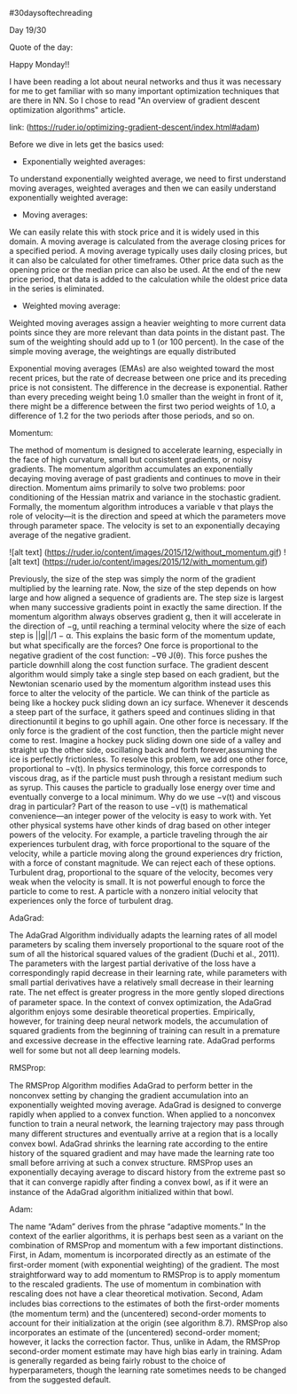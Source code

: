 #30daysoftechreading

Day 19/30

Quote of the day:

Happy Monday!!

I have been reading a lot about neural networks and thus it was necessary for me to get familiar with so many important optimization techniques that are there in NN. So I chose to read "An overview of gradient descent optimization algorithms" article.

link: (https://ruder.io/optimizing-gradient-descent/index.html#adam)


Before we dive in lets get the basics used:

- Exponentially weighted averages:

To understand exponentially weighted average, we need to first understand moving averages, weighted averages and then we can easily understand exponentially weighted average:

  - Moving averages:

We can easily relate this with stock price and it is widely used in this domain. A moving average is calculated from the average closing prices for a specified period.  A moving average typically uses daily closing prices, but it can also be calculated for other timeframes. Other price data such as the opening price or the median price can also be used. At the end of the new price period, that data is added to the calculation while the oldest price data in the series is eliminated.

  - Weighted moving average:

Weighted moving averages assign a heavier weighting to more current data points since they are more relevant than data points in the distant past. The sum of the weighting should add up to 1 (or 100 percent). In the case of the simple moving average, the weightings are equally distributed

Exponential moving averages (EMAs) are also weighted toward the most recent prices, but the rate of decrease between one price and its preceding price is not consistent. The difference in the decrease is exponential. Rather than every preceding weight being 1.0 smaller than the weight in front of it, there might be a difference between the first two period weights of 1.0, a difference of 1.2 for the two periods after those periods, and so on.



Momentum:

The method of momentum is designed to accelerate learning, especially in the face of high curvature, small but consistent gradients, or noisy gradients. The momentum algorithm accumulates an exponentially decaying moving average of past gradients and continues to move in their direction. Momentum aims primarily to solve two problems: poor conditioning of the Hessian matrix and variance in the stochastic gradient. Formally, the momentum algorithm introduces a variable v that plays the role of velocity—it is the direction and speed at which the parameters move through parameter space. The velocity is set to an exponentially decaying average of the negative gradient.

![alt text] (https://ruder.io/content/images/2015/12/without_momentum.gif)
![alt text] (https://ruder.io/content/images/2015/12/with_momentum.gif)

Previously, the size of the step was simply the norm of the gradient multiplied by the learning rate. Now, the size of the step depends on how large and how aligned a sequence of gradients are. The step size is largest when many successive gradients point in exactly the same direction. If the momentum algorithm always observes gradient g, then it will accelerate in the direction of −g, until reaching a terminal velocity where the size of each step is ||g||/1 − α.  This explains the basic form of the momentum update, but what speciﬁcally are the forces? One force is proportional to the negative gradient of the cost function: −∇θ J(θ). This force pushes the particle downhill along the cost function surface. The gradient descent algorithm would simply take a single step based on each gradient, but the Newtonian scenario used by the momentum algorithm instead
uses this force to alter the velocity of the particle. We can think of the particle as being like a hockey puck sliding down an icy surface. Whenever it descends a steep part of the surface, it gathers speed and continues sliding in that directionuntil it begins to go uphill again. One other force is necessary. If the only force is the gradient of the cost function, then the particle might never come to rest. Imagine a hockey puck sliding down one side of a valley and straight up the other side, oscillating back and forth forever,assuming the ice is perfectly frictionless. To resolve this problem, we add one other force, proportional to −v(t). In physics terminology, this force corresponds to viscous drag, as if the particle must push through a resistant medium such as syrup. This causes the particle to gradually lose energy over time and eventually converge to a local minimum. 
Why do we use
−v(t) and viscous drag in particular? Part of the reason to use −v(t) is mathematical convenience—an integer power of the velocity is easy to work with. Yet other physical systems have other kinds of drag based on other integer powers of the velocity. For example, a particle traveling through the air
experiences turbulent drag, with force proportional to the square of the velocity,
while a particle moving along the ground experiences dry friction, with a force
of constant magnitude. We can reject each of these options. Turbulent drag,
proportional to the square of the velocity, becomes very weak when the velocity is
small. It is not powerful enough to force the particle to come to rest. A particle
with a nonzero initial velocity that experiences only the force of turbulent drag.
 
AdaGrad:

The AdaGrad Algorithm individually adapts the learning
rates of all model parameters by scaling them inversely proportional to the square
root of the sum of all the historical squared values of the gradient (Duchi et al.,
2011). The parameters with the largest partial derivative of the loss have a
correspondingly rapid decrease in their learning rate, while parameters with small
partial derivatives have a relatively small decrease in their learning rate. The net
eﬀect is greater progress in the more gently sloped directions of parameter space.
In the context of convex optimization, the AdaGrad algorithm enjoys some
desirable theoretical properties. Empirically, however, for training deep neural
network models, the accumulation of squared gradients from the beginning of
training can result in a premature and excessive decrease in the eﬀective learning
rate. AdaGrad performs well for some but not all deep learning models.

 
RMSProp:

The RMSProp Algorithm modiﬁes AdaGrad to perform better in
the nonconvex setting by changing the gradient accumulation into an exponentially
weighted moving average. AdaGrad is designed to converge rapidly when applied to
a convex function. When applied to a nonconvex function to train a neural network,
the learning trajectory may pass through many diﬀerent structures and eventually
arrive at a region that is a locally convex bowl. AdaGrad shrinks the learning rate
according to the entire history of the squared gradient and may have made the
learning rate too small before arriving at such a convex structure. RMSProp uses
an exponentially decaying average to discard history from the extreme past so that
it can converge rapidly after ﬁnding a convex bowl, as if it were an instance of the
AdaGrad algorithm initialized within that bowl.
 
Adam:
 
The name “Adam” derives from
the phrase “adaptive moments.” In the context of the earlier algorithms, it is
perhaps best seen as a variant on the combination of RMSProp and momentum
with a few important distinctions. First, in Adam, momentum is incorporated
directly as an estimate of the ﬁrst-order moment (with exponential weighting) of
the gradient. The most straightforward way to add momentum to RMSProp is to
apply momentum to the rescaled gradients. The use of momentum in combination
with rescaling does not have a clear theoretical motivation. Second, Adam includes
bias corrections to the estimates of both the ﬁrst-order moments (the momentum
term) and the (uncentered) second-order moments to account for their initialization
at the origin (see algorithm 8.7). RMSProp also incorporates an estimate of the (uncentered) second-order moment; however, it lacks the correction factor. Thus,
unlike in Adam, the RMSProp second-order moment estimate may have high bias
early in training. Adam is generally regarded as being fairly robust to the choice
of hyperparameters, though the learning rate sometimes needs to be changed from
the suggested default.
 
 
 
 
 
 
 
 
 
 
